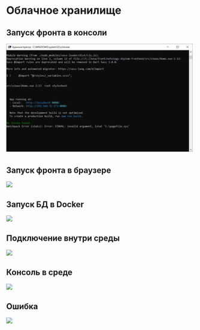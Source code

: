 # Облачное хранилище
## Запуск фронта в консоли
![](src/main/resources/front.bmp)
## Запуск фронта в браузере
![](src/main/resources/front_web.bmp)
## Запуск БД в Docker
![](src/main/resources/bd.bmp)
## Подключение внутри среды
![](src/main/resources/bd_back.bmp)
## Консоль в среде
![](src/main/resources/cons.bmp)
## Ошибка
![](src/main/resources/error.bmp)
